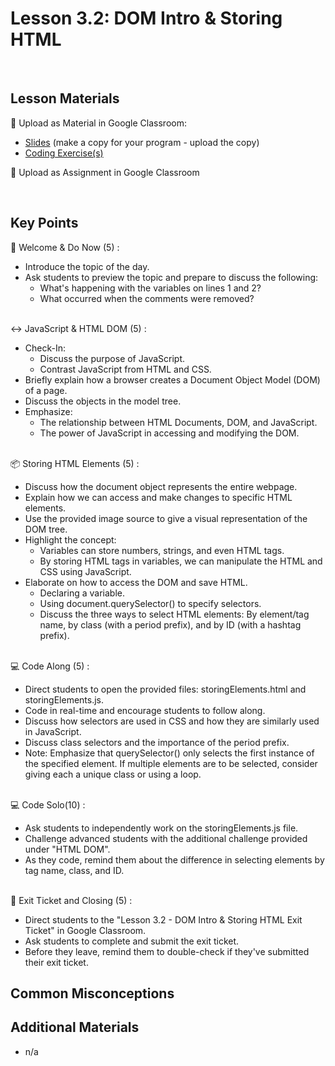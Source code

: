 # Lesson 3.2: DOM Intro & Storing HTML

<br>

## Lesson Materials

📖 Upload as Material in Google Classroom:
- [Slides](https://docs.google.com/presentation/d/1M4qEBt-kfKJUCe8m-2PcjPDRXs0NT55JwCSKDeTenT4/copy) (make a copy for your program - upload the copy)
- [Coding Exercise(s)](https://github.com/Nextech-Catapults/int-u3l2-student-exercises)

📝 Upload as Assignment in Google Classroom

<br>


## Key Points

👋 Welcome & Do Now (5) :
- Introduce the topic of the day.
- Ask students to preview the topic and prepare to discuss the following:
  - What's happening with the variables on lines 1 and 2?
  - What occurred when the comments were removed?<br><br>
  
↔️ JavaScript & HTML DOM (5) :
- Check-In:
  - Discuss the purpose of JavaScript.
  - Contrast JavaScript from HTML and CSS.
- Briefly explain how a browser creates a Document Object Model (DOM) of a page.
- Discuss the objects in the model tree.
- Emphasize:
  - The relationship between HTML Documents, DOM, and JavaScript.
  - The power of JavaScript in accessing and modifying the DOM.<br><br>
 
📦 Storing HTML Elements (5) :
- Discuss how the document object represents the entire webpage.
- Explain how we can access and make changes to specific HTML elements.
- Use the provided image source to give a visual representation of the DOM tree.
- Highlight the concept:
  - Variables can store numbers, strings, and even HTML tags.
  - By storing HTML tags in variables, we can manipulate the HTML and CSS using JavaScript.
- Elaborate on how to access the DOM and save HTML.
  - Declaring a variable.
  - Using document.querySelector() to specify selectors.
  - Discuss the three ways to select HTML elements: By element/tag name, by class (with a period prefix), and by ID (with a hashtag prefix).<br><br>

💻 Code Along (5) :
- Direct students to open the provided files: storingElements.html and storingElements.js.
- Code in real-time and encourage students to follow along.
- Discuss how selectors are used in CSS and how they are similarly used in JavaScript.
- Discuss class selectors and the importance of the period prefix.
- Note: Emphasize that querySelector() only selects the first instance of the specified element. If multiple elements are to be selected, consider giving each a unique class or using a loop.<br><br>

💻 Code Solo(10) :
- Ask students to independently work on the storingElements.js file.
- Challenge advanced students with the additional challenge provided under "HTML DOM".
- As they code, remind them about the difference in selecting elements by tag name, class, and ID.<br><br>

👋 Exit Ticket and Closing (5) :
- Direct students to the "Lesson 3.2 - DOM Intro & Storing HTML Exit Ticket" in Google Classroom.
- Ask students to complete and submit the exit ticket.
- Before they leave, remind them to double-check if they've submitted their exit ticket.




## Common Misconceptions



## Additional Materials
- n/a
